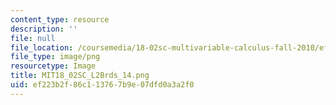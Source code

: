 ```yaml
---
content_type: resource
description: ''
file: null
file_location: /coursemedia/18-02sc-multivariable-calculus-fall-2010/ef223b2f86c113767b9e07dfd0a3a2f0_MIT18_02SC_L2Brds_14.png
file_type: image/png
resourcetype: Image
title: MIT18_02SC_L2Brds_14.png
uid: ef223b2f-86c1-1376-7b9e-07dfd0a3a2f0
---
```

